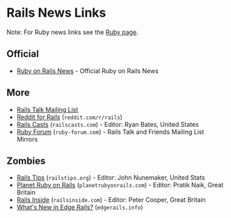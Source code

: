 # Rails News Links

Note: For Ruby news links see the [Ruby page](RUBY.md).


## Official

- [Ruby on Rails News](http://weblog.rubyonrails.org) - Official Ruby on Rails News

## More

- [Rails Talk Mailing List](http://groups.google.com/group/rubyonrails-talk)
- [Reddit for Rails](http://www.reddit.com/r/rails) (`reddit.com/r/rails`)
- [Rails Casts](http://railscasts.com) (`railscasts.com`) - Editor: Ryan Bates, United States
- [Ruby Forum](https://www.ruby-forum.com) (`ruby-forum.com`) - Rails Talk and Friends Mailing List Mirrors

## Zombies 

- [Rails Tips](http://www.railstips.org) (`railstips.org`) - Editor: John Nunemaker, United Stats
- [Planet Ruby on Rails](http://planetrubyonrails.com) (`planetrubyonrails.com`) -  Editor: Pratik Naik, Great Britain
- [Rails Inside](http://www.railsinside.com) (`railsinside.com`) -  Editor: Peter Cooper, Great Britain
- [What's New in Edge Rails?](http://www.edgerails.info) (`edgerails.info`)
